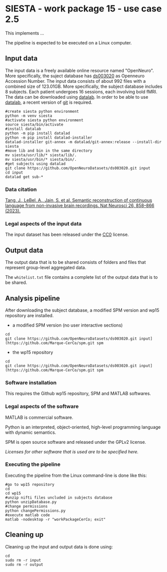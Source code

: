 # SIESTA - work package 15 - use case 2.5

This implements ...

The pipeline is expected to be executed on a Linux computer.

## Input data

The input data is a freely available online resource named "OpenNeuro". More specifically, the suject database has [ds003020](https://openneuro.org/datasets/ds003020/versions/2.2.0) as Openneuro Accession Number. The input data consists of about 992 files with a combined size of 123.01GB. More specifically, the subject database includes 8 subjects. Each patient undergoes 16 sessions, each involving bold fMRI. The data can be downloaded using [datalab](https://www.datalad.org/). In order to be able to use [datalab](https://www.datalad.org/), a recent version of [git]( https://git-scm.com/downloads) is required.

````
#create siesta python environment
python -m venv siesta
#activate siesta python environment
source siesta/bin/activate
#install datalab 
python -m pip install datalad
python -m pip install datalad-installer
datalad-installer git-annex -m datalad/git-annex:release --install-dir siesta
#move lib and bin in the same directory
mv siesta/usr/lib/* siesta/lib/.
mv siesta/usr/bin/* siesta/bin/.
#get subjects using datalad
git clone https://github.com/OpenNeuroDatasets/ds003020.git input
cd input 
datalad get sub-*
````
### Data citation

[Tang, J., LeBel, A., Jain, S. et al. Semantic reconstruction of continuous language from non-invasive brain recordings. Nat Neurosci 26, 858–866 (2023).](https://doi.org/10.1038/s41593-023-01304-9)

### Legal aspects of the input data

The input dataset has been released under the [CC0](https://spdx.org/licenses/CC0-1.0.html) license.

## Output data

The output data that is to be shared consists of folders and files that represent group-level aggregated data. 

The `whitelist.txt` file contains a complete list of the output data that is to be shared. 

## Analysis pipeline

After downloading the subject database, a modified SPM version and wp15 repository are installed.
- a modified SPM version (no user interactive sections)
````
cd
git clone https://github.com/OpenNeuroDatasets/ds003020.git input](https://github.com/Marque-CerCo/spm.git spm
````
- the wp15 repository
````
cd
git clone https://github.com/OpenNeuroDatasets/ds003020.git input](https://github.com/Marque-CerCo/spm.git spm
````

### Software installation

This requires the Github wp15 repository, SPM and MATLAB softwares. 

### Legal aspects of the software

MATLAB is commercial software.

Python is an interpreted, object-oriented, high-level programming language with dynamic semantics.

SPM is open source software and released under the GPLv2 license.

_Licenses for other software that is used are to be specified here._

### Executing the pipeline

Executing the pipeline from the Linux command-line is done like this:
````
#go to wp15 repository
cd
cd wp15
#unzip nifti files uncluded in subjects database
python unzipDatabase.py
#change permissions
python changePermissions.py
#execute matlab code
matlab -nodesktop -r "workPackageCerCo; exit"
````

## Cleaning up

Cleaning up the input and output data is done using:
````
cd
sudo rm -r input
sudo rm -r output
````
